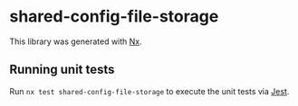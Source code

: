 # shared-config-file-storage

This library was generated with [Nx](https://nx.dev).

## Running unit tests

Run `nx test shared-config-file-storage` to execute the unit tests via [Jest](https://jestjs.io).
